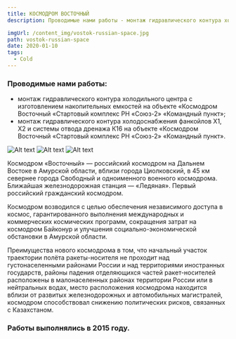 ```yaml
---
title: КОСМОДРОМ ВОСТОЧНЫЙ
description: Проводимые нами работы - монтаж гидравлического контура холодильного центра с изготовлением накопительных емкостей на объекте «Космодром Восточный «Стартовый комплекс РН «Союз-2» «Командный пункт»; монтаж гидравлического контура холодоснабжения фанкойлов Х1, Х2 и системы отвода дренажа К16 на объекте «Космодром Восточный «Стартовый комплекс РН «Союз-2» «Командный пункт».

imgUrl: /content_img/vostok-russian-space.jpg
path: vostok-russian-space
date: 2020-01-10
tags:
  - Cold
---
```


### Проводимые нами работы:
- монтаж гидравлического контура холодильного центра с изготовлением накопительных емкостей на объекте «Космодром Восточный «Стартовый комплекс РН «Союз-2» «Командный пункт»;
- монтаж гидравлического контура холодоснабжения фанкойлов Х1, Х2 и системы отвода дренажа К16 на объекте «Космодром Восточный «Стартовый комплекс РН «Союз-2» «Командный пункт».


![Alt text](/content_img/vostok-russian-space_1.jpg)
![Alt text](/content_img/vostok-russian-space_2.jpg)
![Alt text](/content_img/vostok-russian-space_3.jpg)

Космодром «Восточный» — российский космодром на Дальнем Востоке в Амурской области, вблизи города Циолковский, в 45 км севернее города Свободный и одноименного военного космодрома. Ближайшая железнодорожная станция — «Ледяная». Первый российский гражданский космодром.

Космодром возводился с целью обеспечения независимого доступа в космос, гарантированного выполнения международных и коммерческих космических программ, сокращения затрат на космодром Байконур и улучшения социально-экономической обстановки в Амурской области.

Преимущества нового космодрома в том, что начальный участок траектории полёта ракеты-носителя не проходит над густонаселенными районами России и над территориями иностранных государств, районы падения отделяющихся частей ракет-носителей расположены в малонаселенных районах территории России или в нейтральных водах, место расположения космодрома находится вблизи от развитых железнодорожных и автомобильных магистралей, космодром способствовал снижению политических рисков, связанных с Казахстаном.

### Работы выполнялись в 2015 году.